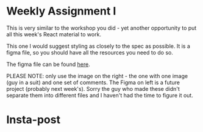 # **Weekly Assignment I**

This is very similar to the workshop you did - yet another opportunity to put all this week's React material to work.

This one I would suggest styling as closely to the spec as possible. It is a figma file, so you should have all the resources you need to do so.

The figma file can be found [here](https://www.figma.com/file/NTr20ACcnMe7JHi5kwV7DE/Instagram-fiverr?type=design&node-id=14%3A5956&mode=design&t=omSud9hv86351V3Y-1).

PLEASE NOTE: only use the image on the right - the one with one image (guy in a suit) and one set of comments. The Figma on left is a future project (probably next week's). Sorry the guy who made these didn't separate them into different files and I haven't had the time to figure it out.
# Insta-post
